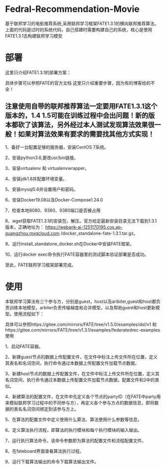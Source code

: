 # Fedral-Recommendation-Movie
基于联邦学习的电影推荐系统,采用联邦学习框架FATE1.3.1的横向联邦推荐算法。
上面的代码是过时的系统代码，自己搭建时需要构建自己的系统，核心是使用FATE1.3.1去构建联邦学习模型

# 部署
这里只介绍FATE1.3.1的部署方案：

具体步骤可以参照FATE的官方文档 这里只介绍重要步骤，因为有的博客给的不全！

## 注意使用自带的联邦推荐算法一定要用FATE1.3.1这个版本的，1.4 1.5可能在训练过程中会出问题！新的版本都砍了该算法，另外经过本人测试发现算法效果很一般！如果对算法效果有要求的需要找其他方式实现！




1、备好一台配置足够的服务器，安装CentOS 7系统。

2、安装python3.6,更改usr/bin链接。

3、安装virtualenv 和 virtualenvwrapper。

4、安装jdk1.8并配置环境变量。

5、安装mysql5.6并设置用户和密码。

6、安装Docker19.08以及Docker-Compose1.24.0

7、检查本地8080、9360、9380端口是否被占用

8、wget获取FATE1.3.1的安装包，解压。官方给定最新安装目录无法下载到1.3.1版本，正确地址为：
https://webank-ai-1251170195.cos.ap-guangzhou.myqcloud.com /docker_standalone-fate-1.3.1.tar.gz。

9、运行install_standalone_docker.sh在Docker中安装FATE框架。

10、运行docker exec命令执行FATE容器里的测试脚本验证部署是否成功。

至此，FATE联邦学习框架部署完成。



# 使用
本联邦学习算法有三个参与方，分别是guest，host以及aribiter,guest和host都负责训练本地模型，arbiter负责传输梯度和合并模型，以及帮助guest和host更新模型。使用流程如下：

具体可以参照https://gitee.com/mirrors/FATE/tree/v1.5.0/examples/dsl/v1
和https://gitee.com/mirrors/FATE/tree/v1.3.1/examples/federatedrec-examples使用

1、启动FATE容器。

2、新建guest节点的数据上传配置文件，在文件中标注上传文件所在位置，定义其表名和名词空间，执行命令通过本数据上传配置文件加载节点数据。

3、新建host节点的数据上传配置文件，在文件中标注上传文件所在位置，定义其名词空间，执行命令通过本数据上传配置文件加载节点数据，配置文件和2中的类似。

4、新建算法的配置文件，在文件中先定义各个节点的partyID（在FATE中party用来模拟联邦学习过程中的不同参与方），再定义各个参与方点的数据信息，即将数据的表名名词空间绑定到该参与方上。

5、在算法的配置文件中定义使用什么算法、算法使用什么参数等信息。

6、定义算法执行流程，即算法的执行模块和每个执行模块的输入输出。

7、运行执行算法命令，该命令参数即为算法的配置文件和流程配置文件。

8、在fateboard界面查看算法执行过程。

9、运行下载算法输出的命令下载算法输出文件。


